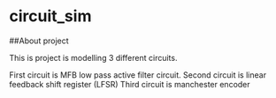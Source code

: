 # circuit_sim

##About project

This is project is modelling 3 different circuits.

First circuit is MFB low pass active filter circuit.
Second circuit is linear feedback shift register (LFSR)
Third circuit is manchester encoder
